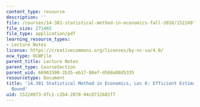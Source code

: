 ```yaml
---
content_type: resource
description: ''
file: /courses/14-381-statistical-method-in-economics-fall-2018/15224973dfc1c2b4287804c8712681f7_MIT14_381F18_lec6.pdf
file_size: 271465
file_type: application/pdf
learning_resource_types:
- Lecture Notes
license: https://creativecommons.org/licenses/by-nc-sa/4.0/
ocw_type: OCWFile
parent_title: Lecture Notes
parent_type: CourseSection
parent_uid: 68963300-2b35-eb17-08ef-d568a08d5335
resourcetype: Document
title: '14.381 Statistical Method in Economics, Lec 6: Efficient Estimators, Rao-Cramer
  Bound'
uid: 15224973-dfc1-c2b4-2878-04c8712681f7
---
```

